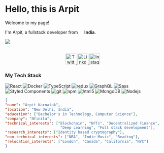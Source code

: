 # Hello, this is Arpit

Welcome to my page!

I'm Arpit, a fullstack developer from <img src="https://cdn-icons-png.flaticon.com/512/330/330439.png" width="13"/> <b>India</b>.

![](https://visitor-badge.glitch.me/badge?page_id=arpitkarnatak.arpitkarnatak)


<p align="center">
<br/>
<a href="https://twitter.com/arpitkarnatak">
  <img alt="Twitter" width="35px" src="https://image.flaticon.com/icons/svg/2111/2111703.svg" />
</a>
<a href="https://www.linkedin.com/in/arpitkarnatak">
  <img alt="LinkdeIN" width="35px" src="https://image.flaticon.com/icons/svg/2111/2111465.svg" />
</a>
<a href="https://www.instagram.com/arpitkarnatak">
  <img alt="Instagram" width="35px" src="https://image.flaticon.com/icons/svg/2111/2111421.svg" />
</a>
</p>

<h3>My Tech Stack</h3>
<p>
  <img alt="React" src="https://img.shields.io/badge/-React-45b8d8?style=flat-square&logo=react&logoColor=white" />
  <img alt="Docker" src="https://img.shields.io/badge/-Docker-46a2f1?style=flat-square&logo=docker&logoColor=white" />
  <img alt="TypeScript" src="https://img.shields.io/badge/-TypeScript-007ACC?style=flat-square&logo=typescript&logoColor=white" />
  <img alt="redux" src="https://img.shields.io/badge/-Redux-764ABC?style=flat-square&logo=redux&logoColor=white" />
  <img alt="GraphQL" src="https://img.shields.io/badge/-GraphQL-E10098?style=flat-square&logo=graphql&logoColor=white" />
  <img alt="Sass" src="https://img.shields.io/badge/-Sass-CC6699?style=flat-square&logo=sass&logoColor=white" />
  <img alt="Styled Components" src="https://img.shields.io/badge/-Styled_Components-db7092?style=flat-square&logo=styled-components&logoColor=white" />
  <img alt="git" src="https://img.shields.io/badge/-Git-F05032?style=flat-square&logo=git&logoColor=white" />
  <img alt="npm" src="https://img.shields.io/badge/-NPM-CB3837?style=flat-square&logo=npm&logoColor=white" />
  <img alt="html5" src="https://img.shields.io/badge/-HTML5-E34F26?style=flat-square&logo=html5&logoColor=white" />
  <img alt="MongoDB" src="https://img.shields.io/badge/-MongoDB-13aa52?style=flat-square&logo=mongodb&logoColor=white" />
  <img alt="Nodejs" src="https://img.shields.io/badge/-Nodejs-43853d?style=flat-square&logo=Node.js&logoColor=white" />
</p>

```json
{
"name": "Arpit Karnatak",
"location": "New Delhi, India",
"education": ["Bachelor's in Technology, Computer Science"],
"company": "Nfinita",
"technical_interests": ["Blockchain", "NFTs", "Decentralized Finance",
                         "Deep Learning", "Full stack development"],
"research_interests": ["Identity based cryptography"],
"non_technical_interests": ["NBA", "Indie Music", "Reading"],
"relocation_interests": ["London", "Canada", "California", "NYC"]
}
```
